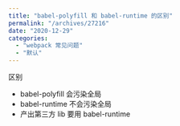 ```yaml
---
title: "babel-polyfill 和 babel-runtime 的区别"
permalink: "/archives/27216"
date: "2020-12-29"
categories: 
  - "webpack 常见问题"
  - "默认"
---
```


区别

- babel-polyfill 会污染全局
- babel-runtime 不会污染全局
- 产出第三方 lib 要用 babel-runtime
